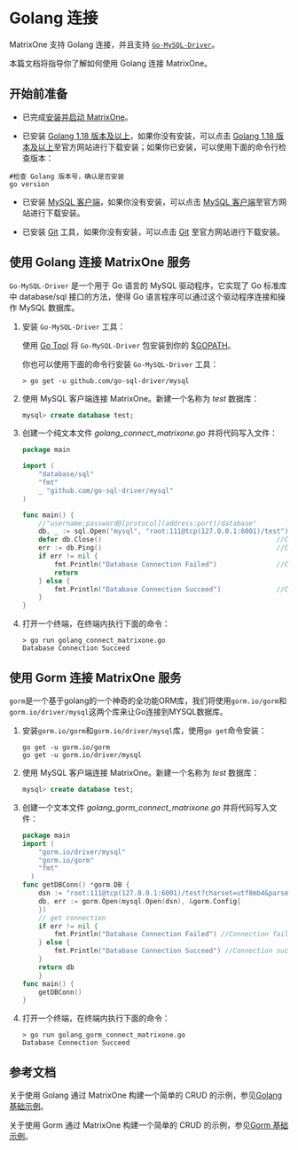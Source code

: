 # Golang 连接

MatrixOne 支持 Golang 连接，并且支持 [`Go-MySQL-Driver`](https://github.com/go-sql-driver/mysql)。

本篇文档将指导你了解如何使用 Golang 连接 MatrixOne。

## 开始前准备

- 已完成[安装并启动 MatrixOne](../../Get-Started/install-standalone-matrixone.md)。

- 已安装 [Golang 1.18 版本及以上](https://go.dev/dl/)，如果你没有安装，可以点击 [Golang 1.18 版本及以上](https://go.dev/dl/)至官方网站进行下载安装；如果你已安装，可以使用下面的命令行检查版本：

```
#检查 Golang 版本号，确认是否安装
go version
```

- 已安装 [MySQL 客户端](https://dev.mysql.com/downloads/mysql)，如果你没有安装，可以点击 [MySQL 客户端](https://dev.mysql.com/downloads/mysql)至官方网站进行下载安装。

- 已安装 [Git](https://git-scm.com/downloads) 工具，如果你没有安装，可以点击 [Git](https://git-scm.com/downloads) 至官方网站进行下载安装。

## 使用 Golang 连接 MatrixOne 服务

`Go-MySQL-Driver` 是一个用于 Go 语言的 MySQL 驱动程序，它实现了 Go 标准库中 database/sql 接口的方法，使得 Go 语言程序可以通过这个驱动程序连接和操作 MySQL 数据库。

1. 安装 `Go-MySQL-Driver` 工具：

    使用 [Go Tool](https://golang.org/cmd/go/) 将 `Go-MySQL-Driver` 包安装到你的 [$GOPATH](https://github.com/golang/go/wiki/GOPATH)。

    你也可以使用下面的命令行安装 `Go-MySQL-Driver` 工具：

    ```
    > go get -u github.com/go-sql-driver/mysql
    ```

2. 使用 MySQL 客户端连接 MatrixOne。新建一个名称为 *test* 数据库：

    ```sql
    mysql> create database test;
    ```

3. 创建一个纯文本文件 *golang_connect_matrixone.go* 并将代码写入文件：

    ```go
    package main

    import (
        "database/sql"
        "fmt"
        _ "github.com/go-sql-driver/mysql"
    )

    func main() {
        //"username:password@[protocol](address:port)/database"
        db, _ := sql.Open("mysql", "root:111@tcp(127.0.0.1:6001)/test") // Set database connection
        defer db.Close()                                            //Close DB
        err := db.Ping()                                            //Connect to DB
        if err != nil {
            fmt.Println("Database Connection Failed")               //Connection failed
            return
        } else {
            fmt.Println("Database Connection Succeed")              //Connection succeed
        }
    }
    ```

4. 打开一个终端，在终端内执行下面的命令：

    ```
    > go run golang_connect_matrixone.go
    Database Connection Succeed
    ```

## 使用 Gorm 连接 MatrixOne 服务

```gorm```是一个基于golang的一个神奇的全功能ORM库，我们将使用```gorm.io/gorm```和```gorm.io/driver/mysql```这两个库来让Go连接到MYSQL数据库。

1. 安装```gorm.io/gorm```和```gorm.io/driver/mysql```库，使用```go get```命令安装：

   ```
   go get -u gorm.io/gorm
   go get -u gorm.io/driver/mysql
   ```

2. 使用 MySQL 客户端连接 MatrixOne。新建一个名称为 *test* 数据库：

    ```sql
    mysql> create database test;
    ```

3. 创建一个文本文件 *golang_gorm_connect_matrixone.go* 并将代码写入文件：

    ```go
    package main
    import (
    	"gorm.io/driver/mysql"
    	"gorm.io/gorm"
    	"fmt"
      )
    func getDBConn() *gorm.DB {
	    dsn := "root:111@tcp(127.0.0.1:6001)/test?charset=utf8mb4&parseTime=True&loc=Local" //MO 
	    db, err := gorm.Open(mysql.Open(dsn), &gorm.Config{ 
	    })
	    // get connection
	    if err != nil {
	    	fmt.Println("Database Connection Failed") //Connection failed
	    } else {
	    	fmt.Println("Database Connection Succeed") //Connection succeed
	    }
	    return db
        }
    func main() {
    	getDBConn()
    }
    ```

4. 打开一个终端，在终端内执行下面的命令：

    ```
    > go run golang_gorm_connect_matrixone.go
    Database Connection Succeed
    ```

## 参考文档

关于使用 Golang 通过 MatrixOne 构建一个简单的 CRUD 的示例，参见[Golang 基础示例](../../Tutorial/develop-golang-crud-demo.md)。

关于使用 Gorm 通过 MatrixOne 构建一个简单的 CRUD 的示例，参见[Gorm 基础示例](../../Tutorial/gorm-golang-crud-demo.md)。
